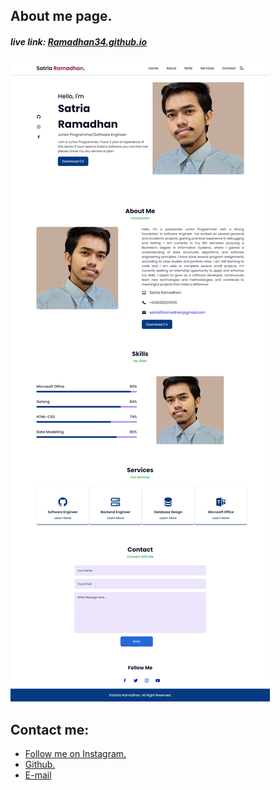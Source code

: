 ## About me page.
##### live link: <a href=https://Ramadhan34.github.io>Ramadhan34.github.io</a>

<img src="assets/img/website-preview2.png">

## Contact me:
<ul>
    <li><a href='https://www.instagram.com/satria17ramadhan'> Follow me on Instagram.</li>
    <li><a href='https://github.com/Ramadhan34'> Github.</li>
    <li><a href='mailto:satria10ramadhan@gmail.com'> E-mail </li>
</ul>
